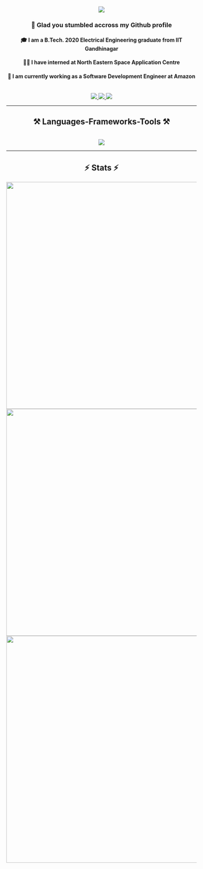 <h1 align = "center">
    <img src = "https://readme-typing-svg.herokuapp.com?font=Fira+Code&size=35&duration=3500&pause=1000&center=true&vCenter=true&random=false&width=435&lines=Hi+There+%F0%9F%91%8B;I+am+Pratik+Puri!">
</h1>

<h3 align = "center"> 
    🙂 Glad you stumbled accross my Github profile 
</h3>

<h4 align = "center">
    🎓 I am a B.Tech. 2020 Electrical Engineering graduate from IIT Gandhinagar
</h4>

<h4 align = "center">
    👨‍💻 I have interned at North Eastern Space Application Centre
</h4>

<h4 align = "center">
    🏢 I am currently working as a Software Development Engineer at Amazon
</h4>

<br>

<div align="center"> 
  <a href="https://leetcode.com/PratikPuri/">
    <img src="https://img.shields.io/badge/-LeetCode-FFA116?style=for-the-badge&logo=LeetCode&logoColor=black"/>
  </a>
  <a href="https://www.linkedin.com/in/pratik-puri-goswami/">
    <img src="https://img.shields.io/badge/LinkedIn-0077B5?style=for-the-badge&logo=linkedin&logoColor=white"/>
  </a>
  <a href="https://stackoverflow.com/users/14045514/pratik">
    <img src="https://img.shields.io/badge/Stack_Overflow-FE7A16?style=for-the-badge&logo=stack-overflow&logoColor=white"/>
  </a>
</div>

<hr>

<h2 align="center">⚒️ Languages-Frameworks-Tools ⚒️</h2>
<br/>
<div align="center">
    <img src="https://skillicons.dev/icons?i=nodejs,python,javascript,typescript,express,mongodb,c,java,mysql,react,html,css,vscode,github,git" /><br>
</div>

<hr>

<h2 align="center">⚡ Stats ⚡</h2>
<div align="center">
    <img width="600" src="https://streak-stats.demolab.com?user=PratikPuri&theme=react&border_radius=10&count_private=true"/>
    <img width="600" src="https://github-readme-stats.vercel.app/api?username=PratikPuri&show_icons=true&theme=react&rank_icon=github&border_radius=10&count_private=true"/>
    <br>
    <img width="600" src="https://github-readme-stats.vercel.app/api/top-langs/?username=PratikPuri&hide=HTML&langs_count=8&layout=compact&theme=react&border_radius=10&size_weight=0.5&count_weight=0.5&exclude_repo=github-readme-stats"/>
</div>